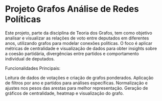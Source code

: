 # Projeto Grafos Análise de Redes Políticas

Este projeto, parte da disciplina de Teoria dos Grafos, tem como objetivo analisar e visualizar as relações de voto entre deputados em diferentes anos, utilizando grafos para modelar conexões políticas.
O foco é aplicar métricas de centralidade e visualização de dados para obter insights sobre a coesão partidária, divergências entre partidos e comportamento individual de deputados.


Funcionalidades Principais:

Leitura de dados de votações e criação de grafos ponderados.
Aplicação de filtros por ano e partidos para análises específicas.
Normalização e ajustes nos pesos das arestas para melhor representação.
Geração de gráficos de centralidade, heatmap e visualização do grafo.
